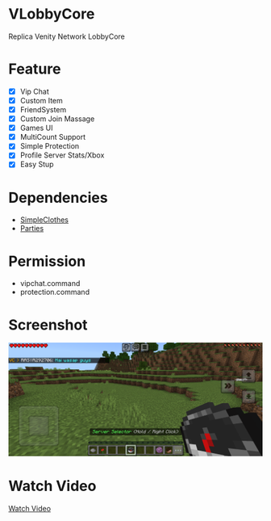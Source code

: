 # VLobbyCore
Replica Venity Network LobbyCore

# Feature
- [X] Vip Chat
- [X] Custom Item
- [X] FriendSystem
- [X] Custom Join Massage
- [X] Games UI
- [X] MultiCount Support
- [X] Simple Protection
- [X] Profile Server Stats/Xbox
- [X] Easy Stup

# Dependencies
- [SimpleClothes](https://github.com/VsrStudio/SimpleClothes/tree/main)
- [Parties](https://github.com/didacdelolmo/Parties)

# Permission
- vipchat.command
- protection.command

# Screenshot
![Screenshot](https://github.com/VsrStudio/VLobbyCore/blob/main/screenshot.png)

# Watch Video
[Watch Video](https://youtu.be/02ANzRw80sA?si=yQwojgndscu_8Ya6)
